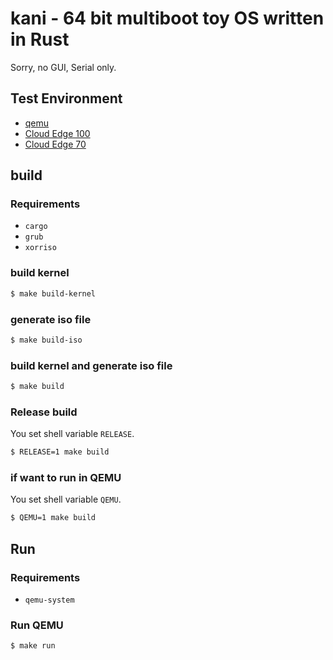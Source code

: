 # kani - 64 bit multiboot toy OS written in Rust

Sorry, no GUI, Serial only.

## Test Environment

- [qemu](https://www.qemu.org/)
- [Cloud Edge 100](https://www.trendmicro.co.jp/business/products/cloudedge/index.html#specification)
- [Cloud Edge 70](https://www.trendmicro.co.jp/business/products/cloudedge/index.html#specification)

## build

### Requirements

- `cargo`
- `grub`
- `xorriso`

### build kernel

```sh
$ make build-kernel
```

### generate iso file

```sh
$ make build-iso
```

### build kernel and generate iso file

```sh
$ make build
```

### Release build

You set shell variable `RELEASE`.

```sh
$ RELEASE=1 make build
```

### if want to run in QEMU

You set shell variable `QEMU`.

```sh
$ QEMU=1 make build
```

## Run

### Requirements

- `qemu-system`

### Run QEMU

```sh
$ make run
```
